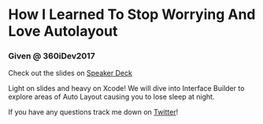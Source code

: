 # How I Learned To Stop Worrying And Love Autolayout
### Given @ 360iDev2017
Check out the slides on [Speaker Deck](https://speakerdeck.com/jonnyklemmer/how-i-learned-to-stop-worrying-and-love-auto-layout)

Light on slides and heavy on Xcode! We will dive into Interface Builder to explore areas of Auto Layout causing you to lose sleep at night.

If you have any questions track me down on [Twitter](https://twitter.com/jonnyklemmer)!
